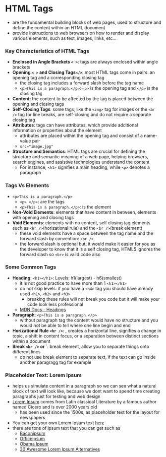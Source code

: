 # HTML Tags
- are the fundamental building blocks of web pages, used to structure and define the content within an HTML document
- provide instructions to web browsers on how to render and display various elements, such as text, images, links, etc...

### Key Characteristics of HTML Tags
- **Enclosed in Angle Brackets `< >`**: tags are always enclosed within angle brackets 
- **Opening `< >` and Closing Tags`</>`**: most HTML tags come in pairs: an opening tag and a corresponding closing tag
    - the closing tag includes a forward slash before the tag name
    - `<p>This is a paragraph.</p>`: `<p>` is the opening tag and `</p>` is the closing tag
- **Content**: the content to be affected by the tag is placed between the opening and closing tags
- **Self-Closing Tags**: some tags, like the `<img>` tag for images or the `<br />` tag for line breaks, are self-closing and do not require a separate closing tag
- **Attributes**: tags can have attributes, which provide additional information or properties about the element
    - attributes are placed within the opening tag and consist of a name-value pair
    - `src="image.jpg"`
- **Structure and Semantics**: HTML tags are crucial for defining the structure and semantic meaning of a web page, helping browsers, search engines, and assistive technologies understand the content
    - For instance, `<h1>` signifies a main heading, while `<p>` denotes a paragraph

### Tags Vs Elements
- `<p>This is a paragraph.</p>`
    - `<p> </p>`: are the tags
    - `<p>This is a paragraph.</p>`: is the element
- **Non-Void Elements**: elements that have content in between, elements with opening and closing tags
- **Void Elements**: elements with no content, self closing tag elements such as `<hr />`(horizational rule) and the `<br />`(break element)
    - these void elements have a space between the tag name and the forward slash by convention: `<br />`
    - the forward slash is optional but, it would make it easier for you as the developer to know that it is a self closing tag, HTML5 ignores the forward slash so `<br>` is valid code also 

### Some Common Tags
- **Heading**: `<h1></h1>`: Levels: h1(largest) - h6(smallest)
    - it is not good practice to have more than 1 `<h1></h1>`
    - do not skip levels: if you have a `<h4>` tag you should have already used `<h1>`, `<h2>` and `<h3>`
        - breaking these rules will not break you code but it will make your code look less professional
    - [MDN Docs - Headings](https://developer.mozilla.org/en-US/docs/Web/HTML/Reference/Elements/Heading_Elements)
- **Paragraph**: `<p>This is a paragraph.</p>`
    - without paragraph tag the content would have no structure and you would not be able to tell where one line begin and end
- **Horizational Rule `<hr />`**: , creates a  horizontal line, signifies a change in topic, a shift in content focus, or a separation between distinct sections within a document
- **Break `<br />` or `**: break element, allow you to separate things onto different lines 
    - do not use break element to separate text, if the text can go inside another paragragg tag for example

### Placeholder Text: Lorem Ipsum
- helps us simulate content in a paragraph so we can see what a natural block of text will look like, because we dont want to spend time creating paragraphs just for testing and web design
- [Lorem Ipsum](https://www.lipsum.com/) comes from Latin classical Literature by a famous author named Cicero and is over 2000 years old
    - has been used since the 1500s, as placeholder text for the layout for newspapers
- You can get your own Lorem Ipsum text [here](https://www.lipsum.com/) 
- there are tons of ipsum text that you can get such as 
    - [Baconipsum](https://baconipsum.com/)
    - [Officeipsum](http://officeipsum.com/)
    - [Obama Ipsum](https://obamaipsum.com/)
    - [30 Awesome Lorem Ipsum Alternatives](https://www.justinmind.com/blog/awesome-lorem-ipsum-alternatives/)

